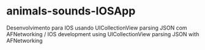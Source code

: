 # animals-sounds-IOSApp
Desenvolvimento para IOS usando UICollectionView parsing JSON com AFNetworking /
IOS development using UICollectionView parsing JSON with AFNetworking 

